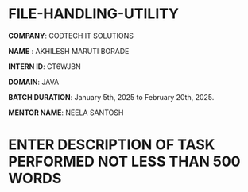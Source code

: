 # FILE-HANDLING-UTILITY

**COMPANY**: CODTECH IT SOLUTIONS

**NAME** : AKHILESH MARUTI BORADE

**INTERN ID**: CT6WJBN

**DOMAIN**: JAVA

**BATCH DURATION**: January 5th, 2025 to February 20th, 2025.

**MENTOR NAME**: NEELA SANTOSH

# ENTER DESCRIPTION OF TASK PERFORMED NOT LESS THAN 500 WORDS
